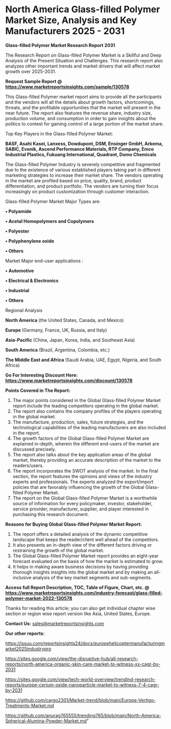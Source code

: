 # North America Glass-filled Polymer Market Size, Analysis and Key Manufacturers 2025 - 2031

<strong>Glass-filled Polymer Market Research Report 2031</strong>

The Research Report on Glass-filled Polymer Market is a Skillful and Deep Analysis of the Present Situation and Challenges. This research report also analyzes other important trends and market drivers that will affect market growth over 2025-2031.

<strong>Request Sample Report @ <a href=https://www.marketreportsinsights.com/sample/130578>https://www.marketreportsinsights.com/sample/130578</a></strong>

This Glass-filled Polymer market report aims to provide all the participants and the vendors will all the details about growth factors, shortcomings, threats, and the profitable opportunities that the market will present in the near future. The report also features the revenue share, industry size, production volume, and consumption in order to gain insights about the politics to contest for gaining control of a large portion of the market share.

Top Key Players in the Glass-filled Polymer Market:

<strong>BASF, Asahi Kasei, Lanxess, Dowdupont, DSM, Ensinger GmbH, Arkema, SABIC, Evonik, Ascend Performance Materials, RTP Company, Emco Industrial Plastics, Fukuang International, Quadrant, Domo Chemicals</strong>

The Glass-filled Polymer Industry is severely competitive and fragmented due to the existence of various established players taking part in different marketing strategies to increase their market share. The vendors operating in the market are profiled based on price, quality, brand, product differentiation, and product portfolio. The vendors are turning their focus increasingly on product customization through customer interaction.

Glass-filled Polymer Market Major Types are:

<strong>• Polyamide

• Acetal Homopolymers and Copolymers

• Polyester

• Polyphenylene oxide

• Others</strong>

Market Major end-user applications :

<strong>• Automotive

• Electrical & Electronics

• Industrial

• Others</strong>

Regional Analysis

</u><strong><b>North America</b></strong> (the United States, Canada, and Mexico)

<strong><b>Europe </b></strong>(Germany, France, UK, Russia, and Italy)

<strong><b>Asia-Pacific</b></strong> (China, Japan, Korea, India, and Southeast Asia)

<strong><b>South America</b></strong> (Brazil, Argentina, Colombia, etc.)

<strong><b>The Middle East and Africa</b></strong> (Saudi Arabia, UAE, Egypt, Nigeria, and South Africa)

<strong>Go For Interesting Discount Here: <a href=https://www.marketreportsinsights.com/discount/130578>https://www.marketreportsinsights.com/discount/130578</a></strong>

<strong>Points Covered in The Report:</strong>
<ol>
  <li>The major points considered in the Global Glass-filled Polymer Market report include the leading competitors operating in the global market.</li>
  <li>The report also contains the company profiles of the players operating in the global market.</li>
  <li>The manufacture, production, sales, future strategies, and the technological capabilities of the leading manufacturers are also included in the report.</li>
  <li>The growth factors of the Global Glass-filled Polymer Market are explained in-depth, wherein the different end-users of the market are discussed precisely.</li>
  <li>The report also talks about the key application areas of the global market, thereby providing an accurate description of the market to the readers/users.</li>
  <li>The report incorporates the SWOT analysis of the market. In the final section, the report features the opinions and views of the industry experts and professionals. The experts analyzed the export/import policies that are favorably influencing the growth of the Global Glass-filled Polymer Market.</li>
  <li>The report on the Global Glass-filled Polymer Market is a worthwhile source of information for every policymaker, investor, stakeholder, service provider, manufacturer, supplier, and player interested in purchasing this research document.</li>
</ol>
<strong>Reasons for Buying Global Glass-filled Polymer Market Report:</strong>

<ol>
  <li>The report offers a detailed analysis of the dynamic competitive landscape that keeps the reader/client well ahead of the competitors.</li>
  <li>It also presents an in-depth view of the different factors driving or restraining the growth of the global market.</li>
  <li>The Global Glass-filled Polymer Market report provides an eight-year forecast evaluated on the basis of how the market is estimated to grow.</li>
  <li>It helps in making aware business decisions by having providing thorough insights insights into the global market and by making an all-inclusive analysis of the key market segments and sub-segments.</li>
</ol>
<strong>Access full Report Description, TOC, Table of Figure, Chart, etc. @ <a href=https://www.marketreportsinsights.com/industry-forecast/glass-filled-polymer-market-2022-130578>https://www.marketreportsinsights.com/industry-forecast/glass-filled-polymer-market-2022-130578</a></strong>


Thanks for reading this article; you can also get individual chapter wise section or region wise report version like Asia, United States, Europe.

<strong>Contact Us:</strong>
sales@marketreportsinsights.com

<strong>Our other reports:</strong>

<a href=https://issuu.com/reportsinsights24/docs/europehelicoptermanufacturingmarket2025industrypro>https://issuu.com/reportsinsights24/docs/europehelicoptermanufacturingmarket2025industrypro</a>

<a href=https://sites.google.com/view/the-disruptive-hub/all-research-reports/north-america-organic-skin-care-market-to-witness-xx-cagr-by-2031>https://sites.google.com/view/the-disruptive-hub/all-research-reports/north-america-organic-skin-care-market-to-witness-xx-cagr-by-2031</a>

<a href=https://sites.google.com/view/tech-world-overview/trendind-research-reports/europe-cerium-oxide-nanoparticle-market-to-witness-7-4-cagr-by-2031>https://sites.google.com/view/tech-world-overview/trendind-research-reports/europe-cerium-oxide-nanoparticle-market-to-witness-7-4-cagr-by-2031</a>

<a href=https://github.com/cargo2301/Market-trend/blob/main/Europe-Vertigo-Treatments-Market.md>https://github.com/cargo2301/Market-trend/blob/main/Europe-Vertigo-Treatments-Market.md</a>

<a href=https://github.com/anurag765555/trending765/blob/main/North-America-Spherical-Alumina-Powder-Market.md>https://github.com/anurag765555/trending765/blob/main/North-America-Spherical-Alumina-Powder-Market.md</a>"
